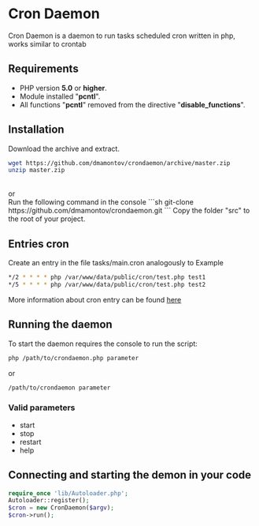 Cron Daemon
===========

Cron Daemon is a daemon to run tasks scheduled cron written in php, works similar to crontab

## Requirements
* PHP version **5.0** or **higher**.
* Module installed "**pcntl**".
* All functions "**pcntl**" removed from the directive "**disable_functions**".

## Installation
Download the archive and extract.
```sh
wget https://github.com/dmamontov/crondaemon/archive/master.zip
unzip master.zip
```
<br>
or
<br>
Run the following command in the console
```sh
git-clone https://github.com/dmamontov/crondaemon.git
```
Copy the folder "src" to the root of your project.

## Entries cron
Create an entry in the file tasks/main.cron analogously to Example

```sh
*/2 * * * * php /var/www/data/public/cron/test.php test1
*/5 * * * * php /var/www/data/public/cron/test.php test2
```
More information about cron entry can be found [here](http://www.codenet.ru/webmast/php/cron.php)

## Running the daemon
To start the daemon requires the console to run the script:
```sh
php /path/to/crondaemon.php parameter
```
or
```sh
/path/to/crondaemon parameter
```
### Valid parameters
* start
* stop
* restart
* help

## Connecting and starting the demon in your code
```php
require_once 'lib/Autoloader.php';
Autoloader::register();
$cron = new CronDaemon($argv);
$cron->run();
```